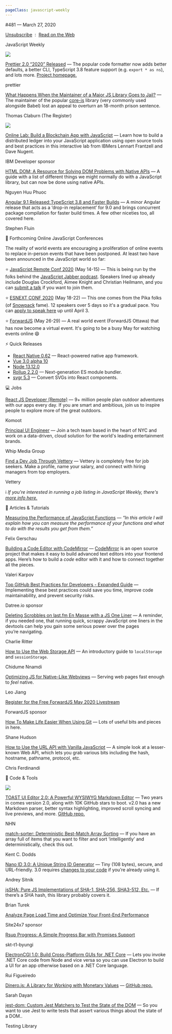 ```yaml
---
pageClass: javascript-weekly
---
```


<!-- left/right splitbar -->
  

#481 — March 27, 2020

[Unsubscribe](https://javascriptweekly.com/link/86004/web)  :  [Read on the Web](https://javascriptweekly.com/link/86005/web)

<!-- masthead -->
 

JavaScript Weekly

 
[![](https://res.cloudinary.com/cpress/image/upload/w_1280,e_sharpen:60/zglx89r6u2plm84glhu8.jpg)](https://javascriptweekly.com/link/86006/web)
 
 

[Prettier 2.0 “2020” Released](https://javascriptweekly.com/link/86006/web "prettier.io") — The popular code formatter now adds better defaults, a better CLI, TypeScript 3.8 feature support \(e.g. `export * as ns`\), and lots more. [Project homepage.](https://javascriptweekly.com/link/86007/web)

prettier

 

[What Happens When the Maintainer of a Major JS Library Goes to Jail\?](https://javascriptweekly.com/link/86008/web "www.theregister.co.uk") — The maintainer of the popular [core-js](https://javascriptweekly.com/link/86009/web) library \(very commonly used alongside Babel\) lost an appeal to overturn an 18-month prison sentence.

Thomas Claburn \(The Register\)

 
[![](https://copm.s3.amazonaws.com/e0854aba.jpeg)](https://javascriptweekly.com/link/86010/web)

[Online Lab: Build a Blockchain App with JavaScript](https://javascriptweekly.com/link/86010/web "www.crowdcast.io") — Learn how to build a distributed ledger into your JavaScript application using open source tools and best practices in this interactive lab from IBMers Lennart Frantzell and Dave Nugent.

IBM Developer sponsor

 

[HTML DOM: A Resource for Solving DOM Problems with Native APIs](https://javascriptweekly.com/link/86011/web "htmldom.dev") — A guide with a list of different things we might normally do with a JavaScript library, but can now be done using native APIs.

Nguyen Huu Phuoc

 

[Angular 9.1 Released: TypeScript 3.8 and Faster Builds](https://javascriptweekly.com/link/86012/web "blog.angular.io") — A minor Angular release that acts as a ‘drop-in replacement’ for 9.0 and brings concurrent package compilation for faster build times. A few other niceties too, all covered here.

Stephen Fluin

 
<!-- normal content section -->
 

📅 Forthcoming Online JavaScript Conferences

The reality of world events are encouraging a proliferation of online events to replace in-person events that have been postponed. At least two have been announced in the JavaScript world so far:

⭐️ [JavaScript Remote Conf 2020](https://javascriptweekly.com/link/86013/web) \(May 14-15\) — This is being run by the folks behind the [JavaScript Jabber podcast](https://javascriptweekly.com/link/86014/web). Speakers lined up already include Douglas Crockford, Aimee Knight and Christian Heilmann, and you can [submit a talk](https://javascriptweekly.com/link/86015/web) if you want to join them.

⭐️ [ESNEXT CONF 2020](https://javascriptweekly.com/link/86016/web) \(May 18-22\) — This one comes from the Pika folks \(of [Snowpack](https://javascriptweekly.com/link/86017/web) fame\). 12 speakers over 5 days so it's a gradual pace. You can [apply to speak here](https://javascriptweekly.com/link/86018/web) up until April 3.

⭐️ [ForwardJS](https://javascriptweekly.com/link/86019/web) \(May 26-29\) — A real world event \(ForwardJS Ottawa\) that has now become a virtual event. It's going to be a busy May for watching events online 😄

 
<!-- normal content section -->
 

⚡️ Quick Releases

- [React Native 0.62](https://javascriptweekly.com/link/86020/web) — React-powered native app framework.
- [Vue 3.0 alpha 10](https://javascriptweekly.com/link/86021/web)
- [Node 13.12.0](https://javascriptweekly.com/link/86022/web)
- [Rollup 2.2.0](https://javascriptweekly.com/link/86023/web) — Next-generation ES module bundler.
- [svgr 5.3](https://javascriptweekly.com/link/86024/web) — Convert SVGs into React components.

 

💻 Jobs

 

[React JS Developer \(Remote\)](https://javascriptweekly.com/link/86025/web "www.komoot.com") — 9+ million people plan outdoor adventures with our apps every day. If you are smart and ambitious, join us to inspire people to explore more of the great outdoors.

Komoot

 

[Principal UI Engineer](https://javascriptweekly.com/link/86026/web "boards.greenhouse.io") — Join a tech team based in the heart of NYC and work on a data-driven, cloud solution for the world's leading entertainment brands.

Whip Media Group

 

[Find a Dev Job Through Vettery](https://javascriptweekly.com/link/86027/web "www.vettery.com") — Vettery is completely free for job seekers. Make a profile, name your salary, and connect with hiring managers from top employers.

Vettery

ℹ️ _If you're interested in running a job listing in JavaScript Weekly, there's [more info here.](https://javascriptweekly.com/link/86028/web)_

 

📘 Articles \& Tutorials

 

[Measuring the Performance of JavaScript Functions](https://javascriptweekly.com/link/86029/web "felixgerschau.com") — _“In this article I will explain how you can measure the performance of your functions and what to do with the results you get from them.”_

Felix Gerschau

 

[Building a Code Editor with CodeMirror](https://javascriptweekly.com/link/86030/web "thecodebarbarian.com") — [CodeMirror](https://javascriptweekly.com/link/86031/web) is an open source project that makes it easy to build advanced text editors into your frontend apps. Here’s how to build a _code_ editor with it and how to connect together all the pieces.

Valeri Karpov

 

[Top GitHub Best Practices for Developers \- Expanded Guide](https://javascriptweekly.com/link/86032/web "try.datree.io") — Implementing these best practices could save you time, improve code maintainability, and prevent security risks.

Datree.io sponsor

 

[Deleting Scrobbles on last.fm En Masse with a JS One Liner](https://javascriptweekly.com/link/86033/web "www.theritters.online") — A reminder, if you needed one, that running quick, scrappy JavaScript one liners in the devtools can help you gain some serious power over the pages you’re navigating.

Charlie Ritter

 

[How to Use the Web Storage API](https://javascriptweekly.com/link/86034/web "blog.bitsrc.io") — An introductory guide to `localStorage` and `sessionStorage`.

Chidume Nnamdi

 

[Optimizing JS for Native-Like Webviews](https://javascriptweekly.com/link/86035/web "medium.com") — Serving web pages fast enough to _feel_ native.

Leo Jiang

 

[Register for the Free ForwardJS May 2020 Livestream](https://javascriptweekly.com/link/86019/web "forwardjs.com")

ForwardJS sponsor

 

[How To Make Life Easier When Using Git](https://javascriptweekly.com/link/86036/web "www.smashingmagazine.com") — Lots of useful bits and pieces in here.

Shane Hudson

 

[How to Use the URL API with Vanilla JavaScript](https://javascriptweekly.com/link/86037/web "gomakethings.com") — A simple look at a lesser-known Web API, which lets you grab various bits including the hash, hostname, pathname, protocol, etc.

Chris Ferdinandi

 

🔧 Code \& Tools

 
[![](https://res.cloudinary.com/cpress/image/upload/w_1280,e_sharpen:60/v1585327798/phwd41gjwpdprcjmknuq.png)](https://javascriptweekly.com/link/86048/web)
 

[TOAST UI Editor 2.0: A Powerful WYSIWYG Markdown Editor](https://javascriptweekly.com/link/86048/web "ui.toast.com") — Two years in comes version 2.0, along with 10K GitHub stars to boot. v2.0 has a new Markdown parser, better syntax highlighting, improved scroll syncing and live previews, and more. [GitHub repo.](https://javascriptweekly.com/link/86049/web)

NHN

 

[match-sorter: Deterministic Best-Match Array Sorting](https://javascriptweekly.com/link/86038/web "github.com") — If you have an array full of items that you want to filter and sort ‘intelligently’ and deterministically, check this out.

Kent C. Dodds

 

[Nano ID 3.0: A Unique String ID Generator](https://javascriptweekly.com/link/86039/web "github.com") — Tiny \(108 bytes\), secure, and URL-friendly. 3.0 requires [changes to your code](https://javascriptweekly.com/link/86040/web) if you’re already using it.

Andrey Sitnik

 

[jsSHA: Pure JS Implementations of SHA-1, SHA-256, SHA3-512, Etc.](https://javascriptweekly.com/link/86041/web "github.com") — If there’s a SHA hash, this library probably covers it.

Brian Turek

 

[Analyze Page Load Time and Optimize Your Front-End Performance](https://javascriptweekly.com/link/86043/web "www.site24x7.com")

Site24x7 sponsor

 

[Rsup Progress: A Simple Progress Bar with Promises Support](https://javascriptweekly.com/link/86042/web "skt-t1-byungi.github.io")

skt-t1-byungi

 

[ElectronCGI 1.0: Build Cross-Platform GUIs for .NET Core](https://javascriptweekly.com/link/86044/web "www.blinkingcaret.com") — Lets you invoke .NET Core code from Node and vice versa so you can use Electron to build a UI for an app otherwise based on a .NET Core language.

Rui Figueiredo

 

[Dinero.js: A Library for Working with Monetary Values](https://javascriptweekly.com/link/86045/web "dinerojs.com") — [GitHub repo.](https://javascriptweekly.com/link/86046/web)

Sarah Dayan

 

[jest-dom: Custom Jest Matchers to Test the State of the DOM](https://javascriptweekly.com/link/86047/web "github.com") — So you want to use Jest to write tests that assert various things about the state of a DOM..

Testing Library
